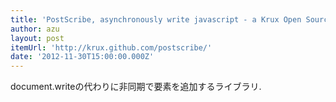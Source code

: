 ```yaml
---
title: 'PostScribe, asynchronously write javascript - a Krux Open Source project'
author: azu
layout: post
itemUrl: 'http://krux.github.com/postscribe/'
date: '2012-11-30T15:00:00.000Z'
---
```

document.writeの代わりに非同期で要素を追加するライブラリ.
